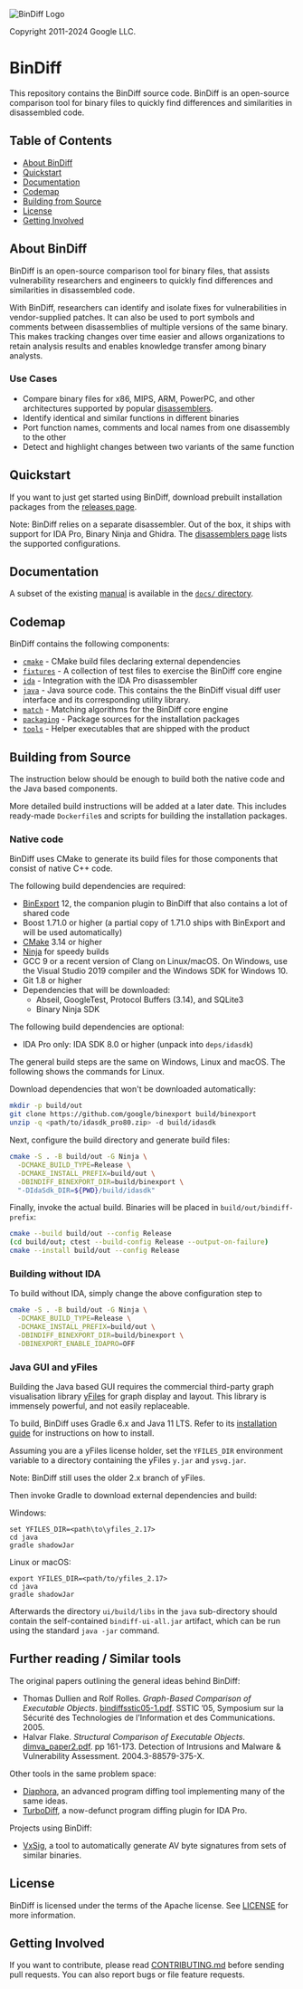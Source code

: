 ![BinDiff Logo](docs/images/bindiff-lockup-vertical.png)

Copyright 2011-2024 Google LLC.

# BinDiff

This repository contains the BinDiff source code. BinDiff is an open-source
comparison tool for binary files to quickly find differences and similarities
in disassembled code.

## Table of Contents

- [About BinDiff](#about-bindiff)
- [Quickstart](#quickstart)
- [Documentation](#documentation)
- [Codemap](#codemap)
- [Building from Source](#building-from-source)
- [License](#license)
- [Getting Involved](#getting-involved)

## About BinDiff

BinDiff is an open-source comparison tool for binary files, that assists
vulnerability researchers and engineers to quickly find differences and
similarities in disassembled code.

With BinDiff, researchers can identify and isolate fixes for vulnerabilities in
vendor-supplied patches. It can also be used to port symbols and comments
between disassemblies of multiple versions of the same binary. This makes
tracking changes over time easier and allows organizations to retain analysis
results and enables knowledge transfer among binary analysts.

### Use Cases

* Compare binary files for x86, MIPS, ARM, PowerPC, and other architectures
  supported by popular [disassemblers](docs/disassemblers.md).
* Identify identical and similar functions in different binaries
* Port function names, comments and local names from one disassembly to the
  other
* Detect and highlight changes between two variants of the same function

## Quickstart

If you want to just get started using BinDiff, download prebuilt installation
packages from the
[releases page](https://github.com/google/bindiff/releases).

Note: BinDiff relies on a separate disassembler. Out of the box, it ships with
support for IDA Pro, Binary Ninja and Ghidra. The [disassemblers page](docs/disassemblers.md) lists the supported configurations.

## Documentation

A subset of the existing [manual](https://www.zynamics.com/bindiff/manual) is
available in the [`docs/` directory](docs/README.md).

## Codemap

BinDiff contains the following components:

* [`cmake`](cmake) - CMake build files declaring external dependencies
* [`fixtures`](fixtures) - A collection of test files to exercise the BinDiff
  core engine
* [`ida`](ida) - Integration with the IDA Pro disassembler
* [`java`](java) - Java source code. This contains the the BinDiff visual diff
  user interface and its corresponding utility library.
* [`match`](match) - Matching algorithms for the BinDiff core engine
* [`packaging`](packaging) - Package sources for the installation packages
* [`tools`](tools) - Helper executables that are shipped with the product

## Building from Source

The instruction below should be enough to build both the native code and the
Java based components.

More detailed build instructions will be added at a later date. This includes
ready-made `Dockerfile`s and scripts for building the installation packages.

### Native code

BinDiff uses CMake to generate its build files for those components that consist
of native C++ code.

The following build dependencies are required:

*   [BinExport](https://github.com/google/binexport) 12, the companion plugin
    to BinDiff that also contains a lot of shared code
*   Boost 1.71.0 or higher (a partial copy of 1.71.0 ships with BinExport and
    will be used automatically)
*   [CMake](https://cmake.org/download/) 3.14 or higher
*   [Ninja](https://ninja-build.org/) for speedy builds
*   GCC 9 or a recent version of Clang on Linux/macOS. On Windows, use the
    Visual Studio 2019 compiler and the Windows SDK for Windows 10.
*   Git 1.8 or higher
*   Dependencies that will be downloaded:
    *   Abseil, GoogleTest, Protocol Buffers (3.14), and SQLite3
    *   Binary Ninja SDK

The following build dependencies are optional:
*   IDA Pro only: IDA SDK 8.0 or higher (unpack into `deps/idasdk`)

The general build steps are the same on Windows, Linux and macOS. The following
shows the commands for Linux.

Download dependencies that won't be downloaded automatically:

```bash
mkdir -p build/out
git clone https://github.com/google/binexport build/binexport
unzip -q <path/to/idasdk_pro80.zip> -d build/idasdk
```

Next, configure the build directory and generate build files:

```bash
cmake -S . -B build/out -G Ninja \
  -DCMAKE_BUILD_TYPE=Release \
  -DCMAKE_INSTALL_PREFIX=build/out \
  -DBINDIFF_BINEXPORT_DIR=build/binexport \
  "-DIdaSdk_DIR=${PWD}/build/idasdk"
```

Finally, invoke the actual build. Binaries will be placed in
`build/out/bindiff-prefix`:

```bash
cmake --build build/out --config Release
(cd build/out; ctest --build-config Release --output-on-failure)
cmake --install build/out --config Release
```

### Building without IDA

To build without IDA, simply change the above configuration step to

```bash
cmake -S . -B build/out -G Ninja \
  -DCMAKE_BUILD_TYPE=Release \
  -DCMAKE_INSTALL_PREFIX=build/out \
  -DBINDIFF_BINEXPORT_DIR=build/binexport \
  -DBINEXPORT_ENABLE_IDAPRO=OFF
```

### Java GUI and yFiles

Building the Java based GUI requires the commercial third-party graph
visualisation library [yFiles](https://www.yworks.com/products/yfiles) for graph
display and layout. This library is immensely powerful, and not easily
replaceable.

To build, BinDiff uses Gradle 6.x and Java 11 LTS. Refer to its
[installation guide](https://docs.gradle.org/6.8.3/userguide/installation.html)
for instructions on how to install.

Assuming you are a yFiles license holder, set the `YFILES_DIR` environment
variable to a directory containing the yFiles `y.jar` and `ysvg.jar`.

Note: BinDiff still uses the older 2.x branch of yFiles.

Then invoke Gradle to download external dependencies and build:

Windows:
```
set YFILES_DIR=<path\to\yfiles_2.17>
cd java
gradle shadowJar
```

Linux or macOS:

```
export YFILES_DIR=<path/to/yfiles_2.17>
cd java
gradle shadowJar
```

Afterwards the directory `ui/build/libs` in the `java` sub-directory should
contain the self-contained `bindiff-ui-all.jar` artifact, which can be run
using the standard `java -jar` command.

## Further reading / Similar tools

The original papers outlining the general ideas behind BinDiff:

* Thomas Dullien and Rolf Rolles. *Graph-Based Comparison of Executable
  Objects*. [bindiffsstic05-1.pdf](docs/papers/bindiffsstic05-1.pdf).
  SSTIC ’05, Symposium sur la Sécurité des Technologies de l’Information et des
  Communications. 2005.
* Halvar Flake. *Structural Comparison of Executable Objects*.
  [dimva_paper2.pdf](docs/papers/dimva_paper2.pdf). pp 161-173. Detection of
  Intrusions and Malware & Vulnerability Assessment. 2004.3-88579-375-X.

Other tools in the same problem space:

* [Diaphora](https://github.com/joxeankoret/diaphora), an advanced program
  diffing tool implementing many of the same ideas.
* [TurboDiff](https://www.coresecurity.com/core-labs/open-source-tools/turbodiff-cs), a now-defunct program diffing plugin for IDA Pro.

Projects using BinDiff:

* [VxSig](https://github.com/google/vxsig), a tool to automatically generate
  AV byte signatures from sets of similar binaries.

## License

BinDiff is licensed under the terms of the Apache license. See
[LICENSE](LICENSE) for more information.

## Getting Involved

If you want to contribute, please read [CONTRIBUTING.md](CONTRIBUTING.md)
before sending pull requests. You can also report bugs or file feature
requests.
